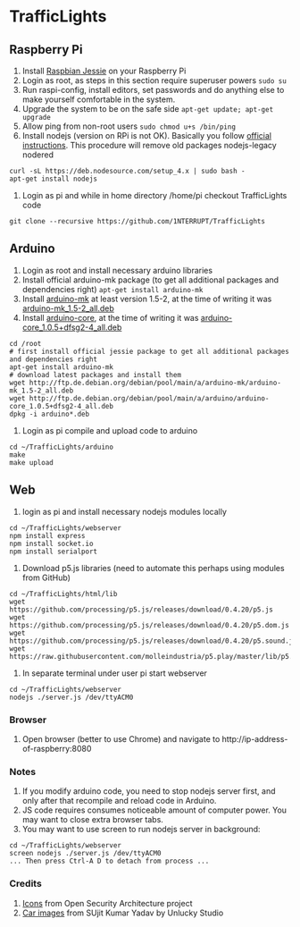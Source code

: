 # TrafficLights

## Raspberry Pi
1. Install [Raspbian Jessie](https://www.raspberrypi.org/downloads/raspbian/) on your Raspberry Pi
1. Login as root, as steps in this section require superuser powers ```sudo su```
1. Run raspi-config, install editors, set passwords and do anything else to make yourself comfortable in the system.
1. Upgrade the system to be on the safe side ```apt-get update; apt-get upgrade```
1. Allow ping from non-root users ```sudo chmod u+s /bin/ping```
1. Install nodejs (version on RPi is not OK). Basically you follow [official instructions](https://nodejs.org/en/download/package-manager/#debian-and-ubuntu-based-linux-distributions).  This procedure will remove old packages nodejs-legacy nodered 
```
curl -sL https://deb.nodesource.com/setup_4.x | sudo bash -
apt-get install nodejs
```
1. Login as pi and while in home directory /home/pi checkout TrafficLights code
```
git clone --recursive https://github.com/1NTERRUPT/TrafficLights
```

## Arduino
1. Login as root and install necessary arduino libraries
1. Install official arduino-mk package (to get all additional packages and dependencies right) ```apt-get install arduino-mk```
1. Install [arduino-mk](https://packages.debian.org/stretch/arduino-mk) at least version 1.5-2, at the time of writing it was [arduino-mk_1.5-2_all.deb](http://ftp.de.debian.org/debian/pool/main/a/arduino-mk/arduino-mk_1.5-2_all.deb)
1. Install [arduino-core](https://packages.debian.org/stretch/arduino-core), at the time of writing it was [arduino-core_1.0.5+dfsg2-4_all.deb](http://ftp.de.debian.org/debian/pool/main/a/arduino/arduino-core_1.0.5+dfsg2-4_all.deb)
```
cd /root
# first install official jessie package to get all additional packages and dependencies right
apt-get install arduino-mk
# download latest packages and install them
wget http://ftp.de.debian.org/debian/pool/main/a/arduino-mk/arduino-mk_1.5-2_all.deb
wget http://ftp.de.debian.org/debian/pool/main/a/arduino/arduino-core_1.0.5+dfsg2-4_all.deb
dpkg -i arduino*.deb
```
1. Login as pi compile and upload code to arduino 
```
cd ~/TrafficLights/arduino
make
make upload
``` 

## Web
1. login as pi and install necessary nodejs modules locally
```
cd ~/TrafficLights/webserver
npm install express
npm install socket.io
npm install serialport
```
1. Download p5.js libraries (need to automate this perhaps using modules from GitHub)
```
cd ~/TrafficLights/html/lib
wget https://github.com/processing/p5.js/releases/download/0.4.20/p5.js
wget https://github.com/processing/p5.js/releases/download/0.4.20/p5.dom.js
wget https://github.com/processing/p5.js/releases/download/0.4.20/p5.sound.js
wget https://raw.githubusercontent.com/molleindustria/p5.play/master/lib/p5.play.js

```
1. In separate terminal under user pi start webserver
```
cd ~/TrafficLights/webserver
nodejs ./server.js /dev/ttyACM0
```

### Browser
1. Open browser (better to use Chrome) and navigate to http://ip-address-of-raspberry:8080

### Notes
1. If you modify arduino code, you need to stop nodejs server first, and only after that recompile and reload code in Arduino.
1. JS code requires consumes noticeable amount of computer power. You may want to close extra browser tabs.
1. You may want to use screen to run nodejs server in background:
```
cd ~/TrafficLights/webserver
screen nodejs ./server.js /dev/ttyACM0
... Then press Ctrl-A D to detach from process ...
``` 
### Credits
1. [Icons](http://www.opensecurityarchitecture.org/cms/library/icon-library) from Open Security Architecture project 
1. [Car images](http://opengameart.org/content/free-top-down-car-sprites-by-unlucky-studio) from SUjit Kumar Yadav by Unlucky Studio 
